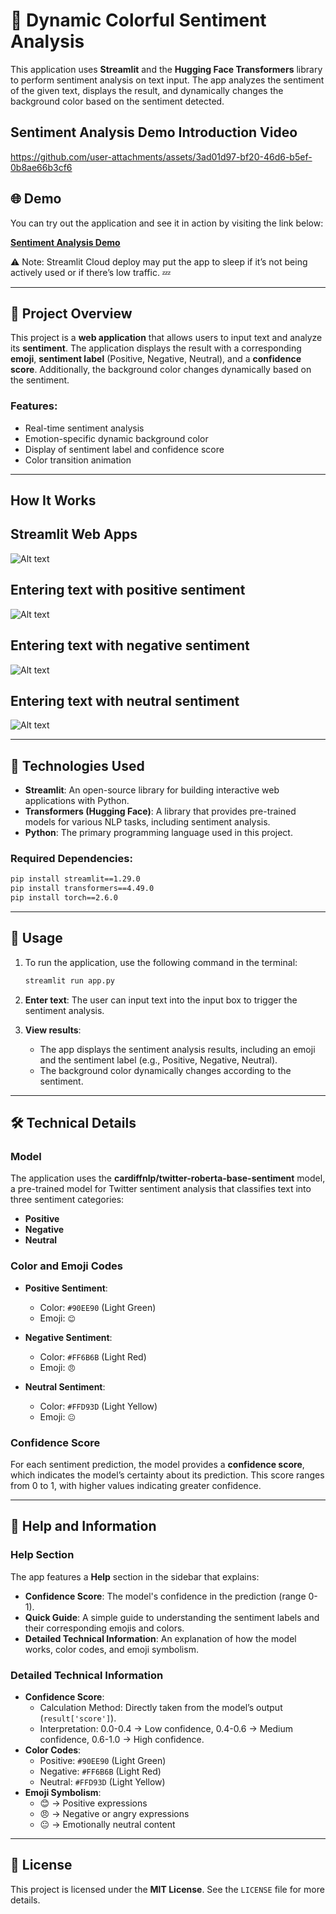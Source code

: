 # 🎨 Dynamic Colorful Sentiment Analysis

This application uses **Streamlit** and the **Hugging Face Transformers** library to perform sentiment analysis on text input. The app analyzes the sentiment of the given text, displays the result, and dynamically changes the background color based on the sentiment detected.

## Sentiment Analysis Demo Introduction Video

https://github.com/user-attachments/assets/3ad01d97-bf20-46d6-b5ef-0b8ae66b3cf6


## 🌐 Demo

You can try out the application and see it in action by visiting the link below:

[**Sentiment Analysis Demo**](https://dynamic-color-sentiment-analysis.streamlit.app)

⚠️ Note: Streamlit Cloud deploy may put the app to sleep if it’s not being actively used or if there’s low traffic. 💤


---
## 📌 Project Overview

This project is a **web application** that allows users to input text and analyze its **sentiment**. The application displays the result with a corresponding **emoji**, **sentiment label** (Positive, Negative, Neutral), and a **confidence score**. Additionally, the background color changes dynamically based on the sentiment.

### Features:
- Real-time sentiment analysis
- Emotion-specific dynamic background color
- Display of sentiment label and confidence score
- Color transition animation

---
## How It Works

## Streamlit Web Apps
![Alt text](https://github.com/ctntrk/sentiment-analysis/blob/main/recording-2025-03-20-13-53-13-0.jpg)

## Entering text with positive sentiment
![Alt text](https://github.com/ctntrk/sentiment-analysis/blob/main/recording-2025-03-20-13-53-13-1.jpg)
## Entering text with negative sentiment

![Alt text](https://github.com/ctntrk/sentiment-analysis/blob/main/recording-2025-03-20-13-53-13-2.jpg)

## Entering text with neutral sentiment
![Alt text](https://github.com/ctntrk/sentiment-analysis/blob/main/recording-2025-03-20-13-53-13-3.jpg)

---

## 🔧 Technologies Used

- **Streamlit**: An open-source library for building interactive web applications with Python.
- **Transformers (Hugging Face)**: A library that provides pre-trained models for various NLP tasks, including sentiment analysis.
- **Python**: The primary programming language used in this project.
  
### Required Dependencies:
```bash
pip install streamlit==1.29.0
pip install transformers==4.49.0
pip install torch==2.6.0
```

---

## 🚀 Usage

1. To run the application, use the following command in the terminal:
   ```bash
   streamlit run app.py
   ```

2. **Enter text**: The user can input text into the input box to trigger the sentiment analysis.

3. **View results**: 
   - The app displays the sentiment analysis results, including an emoji and the sentiment label (e.g., Positive, Negative, Neutral).
   - The background color dynamically changes according to the sentiment.

---

## 🛠️ Technical Details

### Model
The application uses the **cardiffnlp/twitter-roberta-base-sentiment** model, a pre-trained model for Twitter sentiment analysis that classifies text into three sentiment categories:
- **Positive**
- **Negative**
- **Neutral**

### Color and Emoji Codes

- **Positive Sentiment**:  
  - Color: `#90EE90` (Light Green)  
  - Emoji: `😊`
  
- **Negative Sentiment**:  
  - Color: `#FF6B6B` (Light Red)  
  - Emoji: `😠`
  
- **Neutral Sentiment**:  
  - Color: `#FFD93D` (Light Yellow)  
  - Emoji: `😐`

### Confidence Score
For each sentiment prediction, the model provides a **confidence score**, which indicates the model’s certainty about its prediction. This score ranges from 0 to 1, with higher values indicating greater confidence.

---

## 📖 Help and Information

### Help Section
The app features a **Help** section in the sidebar that explains:
- **Confidence Score**: The model's confidence in the prediction (range 0-1).
- **Quick Guide**: A simple guide to understanding the sentiment labels and their corresponding emojis and colors.
- **Detailed Technical Information**: An explanation of how the model works, color codes, and emoji symbolism.

### Detailed Technical Information
- **Confidence Score**:
  - Calculation Method: Directly taken from the model’s output (`result['score']`).
  - Interpretation: 0.0-0.4 → Low confidence, 0.4-0.6 → Medium confidence, 0.6-1.0 → High confidence.
- **Color Codes**:
  - Positive: `#90EE90` (Light Green)
  - Negative: `#FF6B6B` (Light Red)
  - Neutral: `#FFD93D` (Light Yellow)
- **Emoji Symbolism**:
  - 😊 → Positive expressions
  - 😠 → Negative or angry expressions
  - 😐 → Emotionally neutral content

---

## 📄 License

This project is licensed under the **MIT License**. See the `LICENSE` file for more details.
